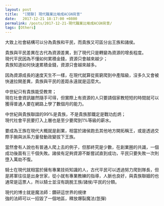 ```yaml
---
layout: post
title:  "[閒聊] 現代職業比喻成ACGN背景"
date:   2017-12-21 18:17:00 +0800
permalink: /posts/2017-12-21-現代職業比喻成ACGN背景/
tags: [Others]
---
```


大致上社會結構可以分為貴族和平民，而貴族又可區分出王族和諸侯。

貴族與平民差異在古代為資源差異，到了現代只是轉變為資源的增長程度。  
現代平民因為不懂如何累積金錢，資源只會越來越少；  
貴族知道如何快速累積金錢，資源只會越來越多。

因為資源成長的速度天生不一樣，在現代就算從貧窮爬到中產階級，沒多久又會被快速拉開差異，貴族與平民的差距永遠就是這麼大。

中世紀只有貴族能受教育；  
現在社會資訊雖然隨手可得，但實際上有資源的人只要請個家教短短的時間就可以獲得普通人要在網路上學了數個月的能力。

  
中世紀與貴族聯誼的99%是貴族，不是貴族那鐵定是戰功彪炳；  
現代社會平民要打入上層也是至少要爬到1%等級的薪水。

  
要成為王族在現代大概就是創業，相當於諸侯跑去其他地方開拓稱王，或是透過交際手腕與派系力量發動政變拔下王族。

  
當然會有人說也有普通人爬上去的例子，但那終究是少數，在創業圈的共識，一個成功後面有三千個失敗。諸侯有足夠資源不斷嘗試直到成功，平民只要失敗一次則墮入萬劫不復。

騎士在現代就相當於擁有專業技術知識的人，古代平民可以透過努力爬到隊長，但是將軍往往是出身世家，從小就有專業教練的指導，人脈也良好，與貴族聯姻的也通常是這票人，所以騎士並沒有跳脫王族/諸侯/平民的分類。

  
現代的博士就是魔法師：鑽研這世界的規律  
強的法師可以一招毀了一個地區，釋放爆裂魔法(氫彈)  

